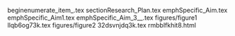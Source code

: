 beginenumerate_item_.tex
sectionResearch_Plan.tex
emphSpecific_Aim.tex
emphSpecific_Aim1.tex
emphSpecific_Aim_3__.tex
figures/figure1
llqb6og73k.tex
figures/figure2
32dsvnjdq3k.tex
rmbblfkhit8.html